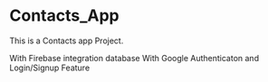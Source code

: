 # Contacts_App
This is a Contacts app Project.

With Firebase integration database
With Google Authenticaton and Login/Signup Feature
